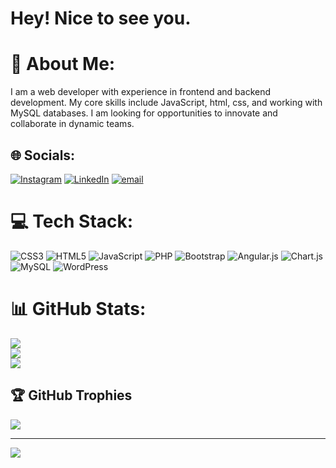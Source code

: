 

# Hey! Nice to see you.


# 💫 About Me:
I am a web developer with experience in frontend and backend development. My core skills include JavaScript, html, css, and working with MySQL databases. I am looking for opportunities to innovate and collaborate in dynamic teams.


## 🌐 Socials:
[![Instagram](https://img.shields.io/badge/Instagram-%23E4405F.svg?logo=Instagram&logoColor=white)](https://instagram.com/https://www.instagram.com/https://www.instagram.com/mohamad.taha_ahmadi/) 
[![LinkedIn](https://img.shields.io/badge/LinkedIn-%230077B5.svg?logo=linkedin&logoColor=white)](https://linkedin.com/in/www.linkedin.com/in/mohamad-taha-ahmadi-7b7128385) 
[![email](https://img.shields.io/badge/Email-D14836?logo=gmail&logoColor=white)](mailto:mohamad.taha.ahmadi2024@gmail.com) 

# 💻 Tech Stack:
![CSS3](https://img.shields.io/badge/css3-%231572B6.svg?style=for-the-badge&logo=css3&logoColor=white) ![HTML5](https://img.shields.io/badge/html5-%23E34F26.svg?style=for-the-badge&logo=html5&logoColor=white) ![JavaScript](https://img.shields.io/badge/javascript-%23323330.svg?style=for-the-badge&logo=javascript&logoColor=%23F7DF1E) ![PHP](https://img.shields.io/badge/php-%23777BB4.svg?style=for-the-badge&logo=php&logoColor=white) ![Bootstrap](https://img.shields.io/badge/bootstrap-%238511FA.svg?style=for-the-badge&logo=bootstrap&logoColor=white) ![Angular.js](https://img.shields.io/badge/angular.js-%23E23237.svg?style=for-the-badge&logo=angularjs&logoColor=white) ![Chart.js](https://img.shields.io/badge/chart.js-F5788D.svg?style=for-the-badge&logo=chart.js&logoColor=white) ![MySQL](https://img.shields.io/badge/mysql-4479A1.svg?style=for-the-badge&logo=mysql&logoColor=white) ![WordPress](https://img.shields.io/badge/WordPress-%23117AC9.svg?style=for-the-badge&logo=WordPress&logoColor=white)
# 📊 GitHub Stats:
![](https://github-readme-stats.vercel.app/api?username=tahaand28&theme=dark&hide_border=false&include_all_commits=false&count_private=false)<br/>
![](https://nirzak-streak-stats.vercel.app/?user=tahaand28&theme=dark&hide_border=false)<br/>
![](https://github-readme-stats.vercel.app/api/top-langs/?username=tahaand28&theme=dark&hide_border=false&include_all_commits=false&count_private=false&layout=compact)

## 🏆 GitHub Trophies
![](https://github-profile-trophy.vercel.app/?username=tahaand28&theme=dark&no-frame=false&no-bg=false&margin-w=4)

---
[![](https://visitcount.itsvg.in/api?id=tahaand28&icon=0&color=0)](https://visitcount.itsvg.in)

<!-- Proudly created with GPRM ( https://gprm.itsvg.in ) -->
